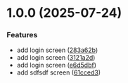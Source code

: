 # 1.0.0 (2025-07-24)


### Features

* add login screen ([283a62b](https://github.com/chetan-speck/express-backend-template/commit/283a62bb781a7a5c8dc6ed9409c50144b62e8f40))
* add login screen ([3121a2d](https://github.com/chetan-speck/express-backend-template/commit/3121a2de1b047b8f9f2908dedd10c1e7b073f281))
* add login screen ([e6d5dbf](https://github.com/chetan-speck/express-backend-template/commit/e6d5dbf840993c866c27c7efa15278b4a68abba5))
* add sdfsdf screen ([61cced3](https://github.com/chetan-speck/express-backend-template/commit/61cced31ef4382081e8553975e374b11b158bb17))
